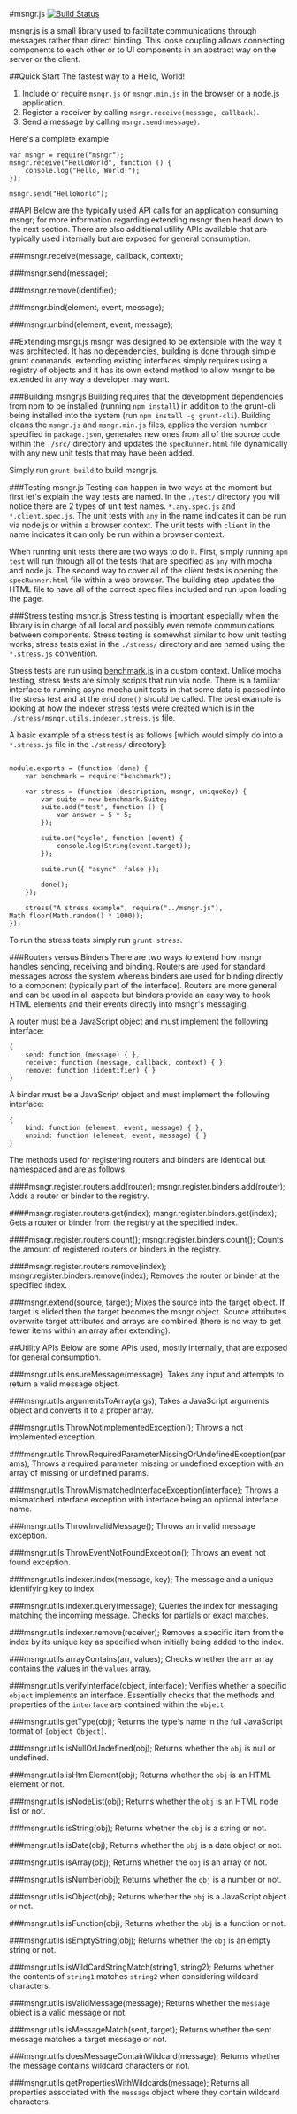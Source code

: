 #msngr.js
[![Build Status](https://travis-ci.org/KrisSiegel/msngr.js.svg)](https://travis-ci.org/KrisSiegel/msngr.js/)

msngr.js is a small library used to facilitate communications through messages rather than direct binding. This loose coupling allows connecting components to each other or to UI components in an abstract way on the server or the client.

##Quick Start
The fastest way to a Hello, World!

1. Include or require ```msngr.js``` or ```msngr.min.js``` in the browser or a node.js application.
2. Register a receiver by calling ```msngr.receive(message, callback)```.
3. Send a message by calling ```msngr.send(message)```.

Here's a complete example
```
var msngr = require("msngr");
msngr.receive("HelloWorld", function () {
    console.log("Hello, World!");
});

msngr.send("HelloWorld");
```
##API
Below are the typically used API calls for an application consuming msngr; for more information regarding extending msngr then head down to the next section. There are also additional utility APIs available that are typically used internally but are exposed for general consumption.

###msngr.receive(message, callback, context);

###msngr.send(message);

###msngr.remove(identifier);

###msngr.bind(element, event, message);

###msngr.unbind(element, event, message);

##Extending msngr.js
msngr was designed to be extensible with the way it was architected. It has no dependencies, building is done through simple grunt commands, extending existing interfaces simply requires using a registry of objects and it has its own extend method to allow msngr to be extended in any way a developer may want.

###Building msngr.js
Building requires that the development dependencies from npm to be installed (running ```npm install```) in addition to the grunt-cli being installed into the system (run ```npm install -g grunt-cli```). Building cleans the ```msngr.js``` and ```msngr.min.js``` files, applies the version number specified in ```package.json```, generates new ones from all of the source code within the ```./src/``` directory and updates the ```specRunner.html``` file dynamically with any new unit tests that may have been added.

Simply run ```grunt build``` to build msngr.js.

###Testing msngr.js
Testing can happen in two ways at the moment but first let's explain the way tests are named. In the ```./test/``` directory you will notice there are 2 types of unit test names. ```*.any.spec.js``` and ```*.client.spec.js```. The unit tests with ```any``` in the name indicates it can be run via node.js or within a browser context. The unit tests with ```client``` in the name indicates it can only be run within a browser context.

When running unit tests there are two ways to do it. First, simply running ```npm test``` will run through all of the tests that are specified as ```any``` with mocha and node.js. The second way to cover all of the client tests is opening the ```specRunner.html``` file within a web browser. The building step updates the HTML file to have all of the correct spec files included and run upon loading the page.

###Stress testing msngr.js
Stress testing is important especially when the library is in charge of all local and possibly even remote communications between components. Stress testing is somewhat similar to how unit testing works; stress tests exist in the ```./stress/``` directory and are named using the ```*.stress.js``` convention.

Stress tests are run using [benchmark.js](http://benchmarkjs.com/) in a custom context. Unlike mocha testing, stress tests are simply scripts that run via node. There is a familiar interface to running async mocha unit tests in that some data is passed into the stress test and at the end ```done()``` should be called. The best example is looking at how the indexer stress tests were created which is in the ```./stress/msngr.utils.indexer.stress.js``` file.

A basic example of a stress test is as follows [which would simply do into a ```*.stress.js``` file in the ```./stress/``` directory]:

```

module.exports = (function (done) {
    var benchmark = require("benchmark");

    var stress = (function (description, msngr, uniqueKey) {
        var suite = new benchmark.Suite;
        suite.add("test", function () {
            var answer = 5 * 5;
        });

        suite.on("cycle", function (event) {
            console.log(String(event.target));
        });

        suite.run({ "async": false });

        done();
    });

    stress("A stress example", require("../msngr.js"), Math.floor(Math.random() * 1000));
});

```

To run the stress tests simply run ```grunt stress```.

###Routers versus Binders
There are two ways to extend how msngr handles sending, receiving and binding. Routers are used for standard messages across the system whereas binders are used for binding directly to a component (typically part of the interface). Routers are more general and can be used in all aspects but binders provide an easy way to hook HTML elements and their events directly into msngr's messaging.

A router must be a JavaScript object and must implement the following interface:
```
{
    send: function (message) { },
    receive: function (message, callback, context) { },
    remove: function (identifier) { }
}
```

A binder must be a JavaScript object and must implement the following interface:
```
{
    bind: function (element, event, message) { },
    unbind: function (element, event, message) { }
}
```

The methods used for registering routers and binders are identical but namespaced and are as follows:

####msngr.register.routers.add(router); msngr.register.binders.add(router);
Adds a router or binder to the registry.

####msngr.register.routers.get(index); msngr.register.binders.get(index);
Gets a router or binder from the registry at the specified index.

####msngr.register.routers.count(); msngr.register.binders.count();
Counts the amount of registered routers or binders in the registry.

####msngr.register.routers.remove(index); msngr.register.binders.remove(index);
Removes the router or binder at the specified index.

###msngr.extend(source, target);
Mixes the source into the target object. If target is elided then the target becomes the msngr object. Source attributes overwrite target attributes and arrays are combined (there is no way to get fewer items within an array after extending).

##Utility APIs
Below are some APIs used, mostly internally, that are exposed for general consumption.

###msngr.utils.ensureMessage(message);
Takes any input and attempts to return a valid message object.

###msngr.utils.argumentsToArray(args);
Takes a JavaScript arguments object and converts it to a proper array.

###msngr.utils.ThrowNotImplementedException();
Throws a not implemented exception.

###msngr.utils.ThrowRequiredParameterMissingOrUndefinedException(params);
Throws a required parameter missing or undefined exception with an array of missing or undefined params.

###msngr.utils.ThrowMismatchedInterfaceException(interface);
Throws a mismatched interface exception with interface being an optional interface name.

###msngr.utils.ThrowInvalidMessage();
Throws an invalid message exception.

###msngr.utils.ThrowEventNotFoundException();
Throws an event not found exception.

###msngr.utils.indexer.index(message, key);
The message and a unique identifying key to index.

###msngr.utils.indexer.query(message);
Queries the index for messaging matching the incoming message. Checks for partials or exact matches.

###msngr.utils.indexer.remove(receiver);
Removes a specific item from the index by its unique key as specified when initially being added to the index.

###msngr.utils.arrayContains(arr, values);
Checks whether the ```arr``` array contains the values in the ```values``` array.

###msngr.utils.verifyInterface(object, interface);
Verifies whether a specific ```object``` implements an interface. Essentially checks that the methods and properties of the ```interface``` are contained within the ```object```.

###msngr.utils.getType(obj);
Returns the type's name in the full JavaScript format of ```[object Object]```.

###msngr.utils.isNullOrUndefined(obj);
Returns whether the ```obj``` is null or undefined.

###msngr.utils.isHtmlElement(obj);
Returns whether the ```obj``` is an HTML element or not.

###msngr.utils.isNodeList(obj);
Returns whether the ```obj``` is an HTML node list or not.

###msngr.utils.isString(obj);
Returns whether the ```obj``` is a string or not.

###msngr.utils.isDate(obj);
Returns whether the ```obj``` is a date object or not.

###msngr.utils.isArray(obj);
Returns whether the ```obj``` is an array or not.

###msngr.utils.isNumber(obj);
Returns whether the ```obj``` is a number or not.

###msngr.utils.isObject(obj);
Returns whether the ```obj``` is a JavaScript object or not.

###msngr.utils.isFunction(obj);
Returns whether the ```obj``` is a function or not.

###msngr.utils.isEmptyString(obj);
Returns whether the ```obj``` is an empty string or not.

###msngr.utils.isWildCardStringMatch(string1, string2);
Returns whether the contents of ```string1``` matches ```string2``` when considering wildcard characters.

###msngr.utils.isValidMessage(message);
Returns whether the ```message``` object is a valid message or not.

###msngr.utils.isMessageMatch(sent, target);
Returns whether the sent message matches a target message or not.

###msngr.utils.doesMessageContainWildcard(message);
Returns whether the message contains wildcard characters or not.

###msngr.utils.getPropertiesWithWildcards(message);
Returns all properties associated with the ```message``` object where they contain wildcard characters.

